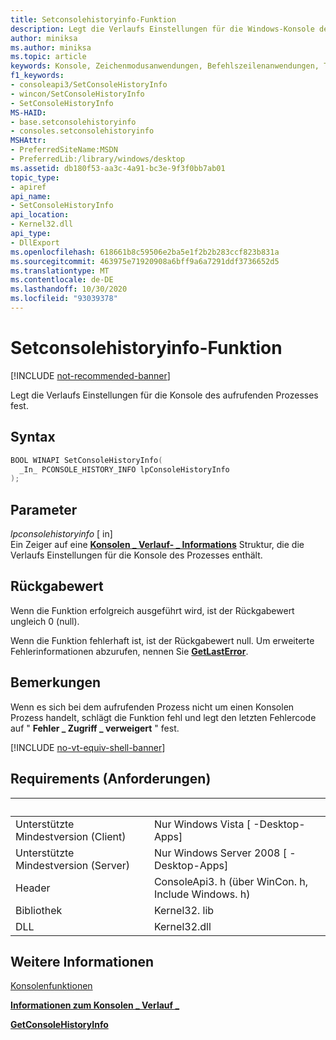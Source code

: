 ```yaml
---
title: Setconsolehistoryinfo-Funktion
description: Legt die Verlaufs Einstellungen für die Windows-Konsole des aufrufenden Prozesses fest.
author: miniksa
ms.author: miniksa
ms.topic: article
keywords: Konsole, Zeichenmodusanwendungen, Befehlszeilenanwendungen, Terminalanwendungen, Konsolen-API
f1_keywords:
- consoleapi3/SetConsoleHistoryInfo
- wincon/SetConsoleHistoryInfo
- SetConsoleHistoryInfo
MS-HAID:
- base.setconsolehistoryinfo
- consoles.setconsolehistoryinfo
MSHAttr:
- PreferredSiteName:MSDN
- PreferredLib:/library/windows/desktop
ms.assetid: db180f53-aa3c-4a91-bc3e-9f3f0bb7ab01
topic_type:
- apiref
api_name:
- SetConsoleHistoryInfo
api_location:
- Kernel32.dll
api_type:
- DllExport
ms.openlocfilehash: 618661b8c59506e2ba5e1f2b2b283ccf823b831a
ms.sourcegitcommit: 463975e71920908a6bff9a6a7291ddf3736652d5
ms.translationtype: MT
ms.contentlocale: de-DE
ms.lasthandoff: 10/30/2020
ms.locfileid: "93039378"
---
```

# <a name="setconsolehistoryinfo-function"></a>Setconsolehistoryinfo-Funktion

[!INCLUDE [not-recommended-banner](./includes/not-recommended-banner.md)]

Legt die Verlaufs Einstellungen für die Konsole des aufrufenden Prozesses fest.

## <a name="syntax"></a>Syntax

```C
BOOL WINAPI SetConsoleHistoryInfo(
  _In_ PCONSOLE_HISTORY_INFO lpConsoleHistoryInfo
);
```

## <a name="parameters"></a>Parameter

*lpconsolehistoryinfo* \[ in\]  
Ein Zeiger auf eine [**Konsolen \_ Verlauf- \_ Informations**](console-history-info.md) Struktur, die die Verlaufs Einstellungen für die Konsole des Prozesses enthält.

## <a name="return-value"></a>Rückgabewert

Wenn die Funktion erfolgreich ausgeführt wird, ist der Rückgabewert ungleich 0 (null).

Wenn die Funktion fehlerhaft ist, ist der Rückgabewert null. Um erweiterte Fehlerinformationen abzurufen, nennen Sie [**GetLastError**](https://msdn.microsoft.com/library/windows/desktop/ms679360).

## <a name="remarks"></a>Bemerkungen

Wenn es sich bei dem aufrufenden Prozess nicht um einen Konsolen Prozess handelt, schlägt die Funktion fehl und legt den letzten Fehlercode auf " **Fehler \_ Zugriff \_ verweigert** " fest.

[!INCLUDE [no-vt-equiv-shell-banner](./includes/no-vt-equiv-shell-banner.md)]

## <a name="requirements"></a>Requirements (Anforderungen)

| &nbsp; | &nbsp; |
|-|-|
| Unterstützte Mindestversion (Client) | Nur Windows Vista \[ -Desktop-Apps\] |
| Unterstützte Mindestversion (Server) | Nur Windows Server 2008 \[ -Desktop-Apps\] |
| Header | ConsoleApi3. h (über WinCon. h, Include Windows. h) |
| Bibliothek | Kernel32. lib |
| DLL | Kernel32.dll |

## <a name="see-also"></a>Weitere Informationen

[Konsolenfunktionen](console-functions.md)

[**Informationen zum Konsolen \_ Verlauf \_**](console-history-info.md)

[**GetConsoleHistoryInfo**](getconsolehistoryinfo.md)
